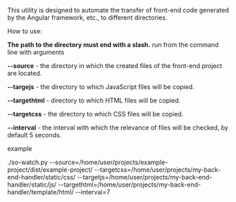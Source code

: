 This utility is designed to automate the transfer of front-end code generated by the Angular framework, etc., to different directories.

How to use:

**The path to the directory must end with a slash.**
run from the command line with arguments


**--source** - the directory in which the created files of the front-end project are located.

**--targejs** - the directory to which JavaScript files will be copied.

**--targethtml** - directory to which HTML files will be copied.

**--targetcss** - the directory to which CSS files will be copied.


**--interval** - the interval with which the relevance of files will be checked, by default 5 seconds.


example

./so-watch.py --source=/home/user/projects/example-project/dist/example-project/ --targetcss=/home/user/projects/my-back-end-handler/static/css/ --targetjs=/home/user/projects/my-back-end-handler/static/js/ --targethtml=/home/user/projects/my-back-end-handler/template/html/ --interval=7

